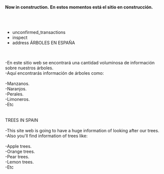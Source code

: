 **Now in construction.**
**En estos momentos está el sitio en construcción.**
<br />
<br />
<br />
<br />
* unconfirmed_transactions
* inspect
* address
ÁRBOLES EN ESPAÑA
<br />
<br />-En este sitio web se encontrará una cantidad voluminosa de información sobre nuestros árboles.
<br />    -Aquí encontrarás información de árboles como:
<br />
<br />        -Manzanos.
<br />        -Naranjos.
<br />        -Perales.
<br />        -Limoneros.
<br />        -Etc
<br />
<br />
<br />
TREES IN SPAIN
<br />
<br />-This site web is going to have a huge information of looking after our trees.
<br />    -Also you'll find information of trees like:
<br />
<br />        -Apple trees.
<br />        -Orange trees.
<br />        -Pear trees.
<br />        -Lemon trees.
<br />        -Etc
